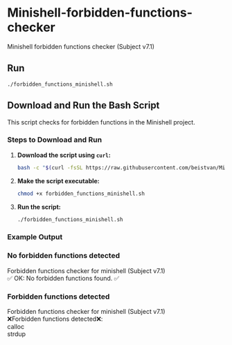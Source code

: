 # Minishell-forbidden-functions-checker
Minishell forbidden functions checker (Subject v7.1)

## Run
`./forbidden_functions_minishell.sh`

## Download and Run the Bash Script

This script checks for forbidden functions in the Minishell project.

### Steps to Download and Run

1. **Download the script using `curl`:**

    ```sh
    bash -c "$(curl -fsSL https://raw.githubusercontent.com/beistvan/Minishell-forbidden-functions-checker/main/forbidden_functions_minishell.sh)"
    ```

2. **Make the script executable:**

    ```sh
    chmod +x forbidden_functions_minishell.sh
    ```

3. **Run the script:**

    ```sh
    ./forbidden_functions_minishell.sh
    ```

### Example Output

### No forbidden functions detected
Forbidden functions checker for minishell (Subject v7.1)<br>
✅ OK: No forbidden functions found. ✅

### Forbidden functions detected
Forbidden functions checker for minishell (Subject v7.1)<br>
❌Forbidden functions detected❌:<br>
calloc<br>
strdup

